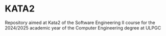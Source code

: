 # KATA2
Repository aimed at Kata2 of the Software Engineering II course for the 2024/2025 academic year of the Computer Engineering degree at ULPGC
